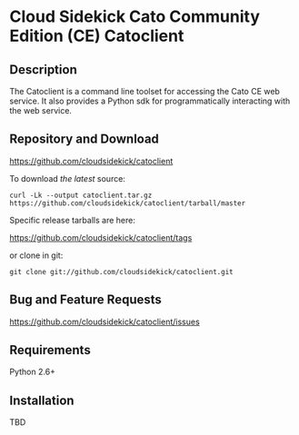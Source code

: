 # Cloud Sidekick Cato Community Edition (CE) Catoclient

## Description

The Catoclient is a command line toolset for accessing the Cato CE 
web service. It also provides a Python sdk for programmatically 
interacting with the web service.

## Repository and Download

https://github.com/cloudsidekick/catoclient

To download _the latest_ source:

```
curl -Lk --output catoclient.tar.gz https://github.com/cloudsidekick/catoclient/tarball/master
```

Specific release tarballs are here:

https://github.com/cloudsidekick/catoclient/tags

or clone in git:

```
git clone git://github.com/cloudsidekick/catoclient.git
```

## Bug and Feature Requests

https://github.com/cloudsidekick/catoclient/issues

## Requirements

Python 2.6+ 

## Installation

TBD
